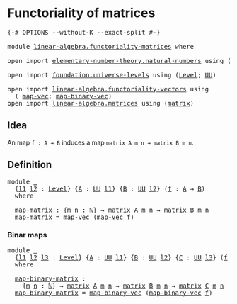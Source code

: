 # Functoriality of matrices

<pre class="Agda"><a id="38" class="Symbol">{-#</a> <a id="42" class="Keyword">OPTIONS</a> <a id="50" class="Pragma">--without-K</a> <a id="62" class="Pragma">--exact-split</a> <a id="76" class="Symbol">#-}</a>

<a id="81" class="Keyword">module</a> <a id="88" href="linear-algebra.functoriality-matrices.html" class="Module">linear-algebra.functoriality-matrices</a> <a id="126" class="Keyword">where</a>

<a id="133" class="Keyword">open</a> <a id="138" class="Keyword">import</a> <a id="145" href="elementary-number-theory.natural-numbers.html" class="Module">elementary-number-theory.natural-numbers</a> <a id="186" class="Keyword">using</a> <a id="192" class="Symbol">(</a><a id="193" href="elementary-number-theory.natural-numbers.html#1458" class="Datatype">ℕ</a><a id="194" class="Symbol">)</a>

<a id="197" class="Keyword">open</a> <a id="202" class="Keyword">import</a> <a id="209" href="foundation.universe-levels.html" class="Module">foundation.universe-levels</a> <a id="236" class="Keyword">using</a> <a id="242" class="Symbol">(</a><a id="243" href="Agda.Primitive.html#597" class="Postulate">Level</a><a id="248" class="Symbol">;</a> <a id="250" href="foundation-core.universe-levels.html#235" class="Primitive">UU</a><a id="252" class="Symbol">)</a>

<a id="255" class="Keyword">open</a> <a id="260" class="Keyword">import</a> <a id="267" href="linear-algebra.functoriality-vectors.html" class="Module">linear-algebra.functoriality-vectors</a> <a id="304" class="Keyword">using</a>
  <a id="312" class="Symbol">(</a> <a id="314" href="linear-algebra.functoriality-vectors.html#572" class="Function">map-vec</a><a id="321" class="Symbol">;</a> <a id="323" href="linear-algebra.functoriality-vectors.html#992" class="Function">map-binary-vec</a><a id="337" class="Symbol">)</a>
<a id="339" class="Keyword">open</a> <a id="344" class="Keyword">import</a> <a id="351" href="linear-algebra.matrices.html" class="Module">linear-algebra.matrices</a> <a id="375" class="Keyword">using</a> <a id="381" class="Symbol">(</a><a id="382" href="linear-algebra.matrices.html#839" class="Function">matrix</a><a id="388" class="Symbol">)</a>
</pre>
## Idea

An map `f : A → B` induces a map `matrix A m n → matrix B m n`.

## Definition

<pre class="Agda"><a id="492" class="Keyword">module</a> <a id="499" href="linear-algebra.functoriality-matrices.html#499" class="Module">_</a>
  <a id="503" class="Symbol">{</a><a id="504" href="linear-algebra.functoriality-matrices.html#504" class="Bound">l1</a> <a id="507" href="linear-algebra.functoriality-matrices.html#507" class="Bound">l2</a> <a id="510" class="Symbol">:</a> <a id="512" href="Agda.Primitive.html#597" class="Postulate">Level</a><a id="517" class="Symbol">}</a> <a id="519" class="Symbol">{</a><a id="520" href="linear-algebra.functoriality-matrices.html#520" class="Bound">A</a> <a id="522" class="Symbol">:</a> <a id="524" href="foundation-core.universe-levels.html#235" class="Primitive">UU</a> <a id="527" href="linear-algebra.functoriality-matrices.html#504" class="Bound">l1</a><a id="529" class="Symbol">}</a> <a id="531" class="Symbol">{</a><a id="532" href="linear-algebra.functoriality-matrices.html#532" class="Bound">B</a> <a id="534" class="Symbol">:</a> <a id="536" href="foundation-core.universe-levels.html#235" class="Primitive">UU</a> <a id="539" href="linear-algebra.functoriality-matrices.html#507" class="Bound">l2</a><a id="541" class="Symbol">}</a> <a id="543" class="Symbol">(</a><a id="544" href="linear-algebra.functoriality-matrices.html#544" class="Bound">f</a> <a id="546" class="Symbol">:</a> <a id="548" href="linear-algebra.functoriality-matrices.html#520" class="Bound">A</a> <a id="550" class="Symbol">→</a> <a id="552" href="linear-algebra.functoriality-matrices.html#532" class="Bound">B</a><a id="553" class="Symbol">)</a>
  <a id="557" class="Keyword">where</a>
  
  <a id="568" href="linear-algebra.functoriality-matrices.html#568" class="Function">map-matrix</a> <a id="579" class="Symbol">:</a> <a id="581" class="Symbol">{</a><a id="582" href="linear-algebra.functoriality-matrices.html#582" class="Bound">m</a> <a id="584" href="linear-algebra.functoriality-matrices.html#584" class="Bound">n</a> <a id="586" class="Symbol">:</a> <a id="588" href="elementary-number-theory.natural-numbers.html#1458" class="Datatype">ℕ</a><a id="589" class="Symbol">}</a> <a id="591" class="Symbol">→</a> <a id="593" href="linear-algebra.matrices.html#839" class="Function">matrix</a> <a id="600" href="linear-algebra.functoriality-matrices.html#520" class="Bound">A</a> <a id="602" href="linear-algebra.functoriality-matrices.html#582" class="Bound">m</a> <a id="604" href="linear-algebra.functoriality-matrices.html#584" class="Bound">n</a> <a id="606" class="Symbol">→</a> <a id="608" href="linear-algebra.matrices.html#839" class="Function">matrix</a> <a id="615" href="linear-algebra.functoriality-matrices.html#532" class="Bound">B</a> <a id="617" href="linear-algebra.functoriality-matrices.html#582" class="Bound">m</a> <a id="619" href="linear-algebra.functoriality-matrices.html#584" class="Bound">n</a>
  <a id="623" href="linear-algebra.functoriality-matrices.html#568" class="Function">map-matrix</a> <a id="634" class="Symbol">=</a> <a id="636" href="linear-algebra.functoriality-vectors.html#572" class="Function">map-vec</a> <a id="644" class="Symbol">(</a><a id="645" href="linear-algebra.functoriality-vectors.html#572" class="Function">map-vec</a> <a id="653" href="linear-algebra.functoriality-matrices.html#544" class="Bound">f</a><a id="654" class="Symbol">)</a>
</pre>
### Binar maps

<pre class="Agda"><a id="685" class="Keyword">module</a> <a id="692" href="linear-algebra.functoriality-matrices.html#692" class="Module">_</a>
  <a id="696" class="Symbol">{</a><a id="697" href="linear-algebra.functoriality-matrices.html#697" class="Bound">l1</a> <a id="700" href="linear-algebra.functoriality-matrices.html#700" class="Bound">l2</a> <a id="703" href="linear-algebra.functoriality-matrices.html#703" class="Bound">l3</a> <a id="706" class="Symbol">:</a> <a id="708" href="Agda.Primitive.html#597" class="Postulate">Level</a><a id="713" class="Symbol">}</a> <a id="715" class="Symbol">{</a><a id="716" href="linear-algebra.functoriality-matrices.html#716" class="Bound">A</a> <a id="718" class="Symbol">:</a> <a id="720" href="foundation-core.universe-levels.html#235" class="Primitive">UU</a> <a id="723" href="linear-algebra.functoriality-matrices.html#697" class="Bound">l1</a><a id="725" class="Symbol">}</a> <a id="727" class="Symbol">{</a><a id="728" href="linear-algebra.functoriality-matrices.html#728" class="Bound">B</a> <a id="730" class="Symbol">:</a> <a id="732" href="foundation-core.universe-levels.html#235" class="Primitive">UU</a> <a id="735" href="linear-algebra.functoriality-matrices.html#700" class="Bound">l2</a><a id="737" class="Symbol">}</a> <a id="739" class="Symbol">{</a><a id="740" href="linear-algebra.functoriality-matrices.html#740" class="Bound">C</a> <a id="742" class="Symbol">:</a> <a id="744" href="foundation-core.universe-levels.html#235" class="Primitive">UU</a> <a id="747" href="linear-algebra.functoriality-matrices.html#703" class="Bound">l3</a><a id="749" class="Symbol">}</a> <a id="751" class="Symbol">(</a><a id="752" href="linear-algebra.functoriality-matrices.html#752" class="Bound">f</a> <a id="754" class="Symbol">:</a> <a id="756" href="linear-algebra.functoriality-matrices.html#716" class="Bound">A</a> <a id="758" class="Symbol">→</a> <a id="760" href="linear-algebra.functoriality-matrices.html#728" class="Bound">B</a> <a id="762" class="Symbol">→</a> <a id="764" href="linear-algebra.functoriality-matrices.html#740" class="Bound">C</a><a id="765" class="Symbol">)</a>
  <a id="769" class="Keyword">where</a>

  <a id="778" href="linear-algebra.functoriality-matrices.html#778" class="Function">map-binary-matrix</a> <a id="796" class="Symbol">:</a>
    <a id="802" class="Symbol">{</a><a id="803" href="linear-algebra.functoriality-matrices.html#803" class="Bound">m</a> <a id="805" href="linear-algebra.functoriality-matrices.html#805" class="Bound">n</a> <a id="807" class="Symbol">:</a> <a id="809" href="elementary-number-theory.natural-numbers.html#1458" class="Datatype">ℕ</a><a id="810" class="Symbol">}</a> <a id="812" class="Symbol">→</a> <a id="814" href="linear-algebra.matrices.html#839" class="Function">matrix</a> <a id="821" href="linear-algebra.functoriality-matrices.html#716" class="Bound">A</a> <a id="823" href="linear-algebra.functoriality-matrices.html#803" class="Bound">m</a> <a id="825" href="linear-algebra.functoriality-matrices.html#805" class="Bound">n</a> <a id="827" class="Symbol">→</a> <a id="829" href="linear-algebra.matrices.html#839" class="Function">matrix</a> <a id="836" href="linear-algebra.functoriality-matrices.html#728" class="Bound">B</a> <a id="838" href="linear-algebra.functoriality-matrices.html#803" class="Bound">m</a> <a id="840" href="linear-algebra.functoriality-matrices.html#805" class="Bound">n</a> <a id="842" class="Symbol">→</a> <a id="844" href="linear-algebra.matrices.html#839" class="Function">matrix</a> <a id="851" href="linear-algebra.functoriality-matrices.html#740" class="Bound">C</a> <a id="853" href="linear-algebra.functoriality-matrices.html#803" class="Bound">m</a> <a id="855" href="linear-algebra.functoriality-matrices.html#805" class="Bound">n</a>
  <a id="859" href="linear-algebra.functoriality-matrices.html#778" class="Function">map-binary-matrix</a> <a id="877" class="Symbol">=</a> <a id="879" href="linear-algebra.functoriality-vectors.html#992" class="Function">map-binary-vec</a> <a id="894" class="Symbol">(</a><a id="895" href="linear-algebra.functoriality-vectors.html#992" class="Function">map-binary-vec</a> <a id="910" href="linear-algebra.functoriality-matrices.html#752" class="Bound">f</a><a id="911" class="Symbol">)</a>
</pre>
